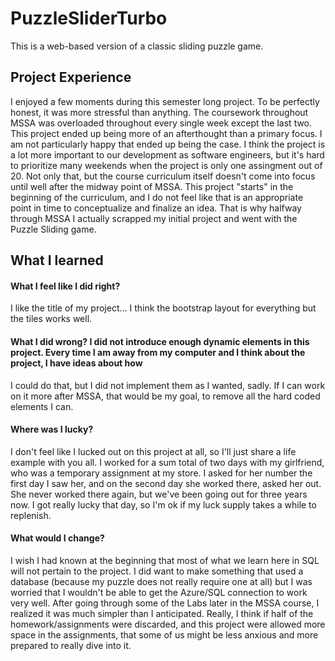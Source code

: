 # PuzzleSliderTurbo
This is a web-based version of a classic sliding puzzle game.

## Project Experience
I enjoyed a few moments during this semester long project.  To be perfectly honest, it was more stressful than anything.  The coursework throughout MSSA was
overloaded throughout every single week except the last two.  This project ended up being more of an afterthought than a primary focus.  I am not particularly happy 
that ended up being the case.  I think the project is a lot more important to our development as software engineers, but it's hard to prioritize many weekends when the
project is only one assingment out of 20.  Not only that, but the course curriculum itself doesn't come into focus until well after the midway point of MSSA.  This project
"starts" in the beginning of the curriculum, and I do not feel like that is an appropriate point in time to conceptualize and finalize an idea.  That is why halfway through
MSSA I actually scrapped my initial project and went with the Puzzle Sliding game.

## What I learned
#### What I feel like I did right?
I like the title of my project...  I think the bootstrap layout for everything but the tiles works well.

#### What I did wrong?  I did not introduce enough dynamic elements in this project.  Every time I am away from my computer and I think about the project, I have ideas about how
I could do that, but I did not implement them as I wanted, sadly.  If I can work on it more after MSSA, that would be my goal, to remove all the hard coded elements I can.

#### Where was I lucky?
I don't feel like I lucked out on this project at all, so I'll just share a life example with you all.  I worked for a sum total of two days with my girlfriend, who was a
temporary assignment at my store.  I asked for her number the first day I saw her, and on the second day she worked there, asked her out.  She never worked there again, but
we've been going out for three years now.  I got really lucky that day, so I'm ok if my luck supply takes a while to replenish.

#### What would I change?
I wish I had known at the beginning that most of what we learn here in SQL will not pertain to the project.  I did want to make something that used a database (because my puzzle 
does not really require one at all) but I was worried that I wouldn't be able to get the Azure/SQL connection to work very well.  After going through some of the Labs later in 
the MSSA course, I realized it was much simpler than I anticipated.  Really, I think if half of the homework/assignments were discarded, and this project were allowed more space
in the assignments, that some of us might be less anxious and more prepared to really dive into it.

